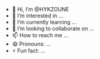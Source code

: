 - 👋 Hi, I’m @HYKZOUNE
- 👀 I’m interested in ...
- 🌱 I’m currently learning ...
- 💞️ I’m looking to collaborate on ...
- 📫 How to reach me ...
- 😄 Pronouns: ...
- ⚡ Fun fact: ...

<!---
HYKZOUNE/HYKZOUNE is a ✨ special ✨ repository because its `README.md` (this file) appears on your GitHub profile.
You can click the Preview link to take a look at your changes.
--->
